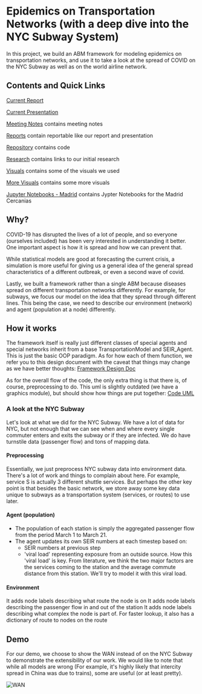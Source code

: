 # Epidemics on Transportation Networks (with a deep dive into the NYC Subway System)

In this project, we build an ABM framework for modeling epidemics on transportation networks, and use it to take a look at the spread of COVID on the NYC Subway as well as on the world airline network.

## Contents and Quick Links
[Current Report](https://github.com/cheung-ho-lum/NS_Epidemics_ABM_Approach/blob/master/Report/ABM_NYC_Subway.pdf)

[Current Presentation](https://github.com/cheung-ho-lum/NS_Epidemics_ABM_Approach/blob/master/Report/Presentation_G3.pdf)

[Meeting Notes](https://github.com/cheung-ho-lum/NS_Epidemics_ABM_Approach/tree/master/Meeting%20Notes) contains meeting notes

[Reports](https://github.com/cheung-ho-lum/NS_Epidemics_ABM_Approach/tree/master/Report) contain reportable like our report and presentation

[Repository](https://github.com/cheung-ho-lum/NS_Epidemics_ABM_Approach/tree/master/Repository) contains code

[Research](https://github.com/cheung-ho-lum/NS_Epidemics_ABM_Approach/tree/master/Research) contains links to our initial research

[Visuals](https://github.com/cheung-ho-lum/NS_Epidemics_ABM_Approach/tree/master/Report/Scratch_Visuals) contains some of the visuals we used

[More Visuals](https://github.com/cheung-ho-lum/NS_Epidemics_ABM_Approach/tree/master/Repository/Visualizations) contains some more visuals

[Jupyter Notebooks - Madrid](https://github.com/cheung-ho-lum/NS_Epidemics_ABM_Approach/tree/master/Repository/NoteBooksAbm) contains Jypter Notebooks for the Madrid Cercanias

## Why?
COVID-19 has disrupted the lives of a lot of people, and so everyone (ourselves included) has been very interested in understanding it better. One important aspect is how it is spread and how we can prevent that.

While statistical models are good at forecasting the current crisis, a simulation is more useful for giving us a general idea of the general spread characteristics of a different outbreak, or even a second wave of covid.

Lastly, we built a framework rather than a single ABM because diseases spread on different transportation networks differently. For example, for subways, we focus our model on the idea that they spread through different lines. This being the case, we need to describe our environment (network) and agent (population at a node) differently.

## How it works
The framework itself is really just different classes of special agents and special networks inherit from a base TransportationModel and SEIR_Agent. This is just the basic OOP paradigm. As for how each of them function, we refer you to this design document with the caveat that things may change as we have better thoughts:
[Framework Design Doc](https://github.com/cheung-ho-lum/NS_Epidemics_ABM_Approach/blob/master/Report/Design_doc_for_expansion_of_subway_model.pdf)

As for the overall flow of the code, the only extra thing is that there is, of course, preprocessing to do. This uml is slightly outdated (we have a graphics module), but should show how things are put together:
[Code UML](https://github.com/cheung-ho-lum/NS_Epidemics_ABM_Approach/blob/master/Report/Scratch_Visuals/covid_subway.png)

### A look at the NYC Subway
Let's look at what we did for the NYC Subway. We have a lot of data for NYC, but not enough that we can see when and where every single commuter enters and exits the subway or if they are infected. We do have turnstile data (passenger flow) and tons of mapping data.

#### Preprocessing
Essentially, we just preprocess NYC subway data into environment data. There's a lot of work and things to complain about here. For example, service S is actually 3 different shuttle services. But perhaps the other key point is that besides the basic network, we store away some key data unique to subways as a transportation system (services, or routes) to use later.

#### Agent (population)
* The population of each station is simply the aggregated passenger flow from the period March 1 to March 21. 
* The agent updates its own SEIR numbers at each timestep based on:
  * SEIR numbers at previous step
  * 'viral load' representing exposure from an outside source.
How this 'viral load' is key. From literature, we think the two major factors are the services coming to the station and the average commute distance from this station. We'll try to model it with this viral load.

#### Environment
It adds node labels describing what route the node is on
It adds node labels describing the passenger flow in and out of the station
It adds node labels describing what complex the node is part of.
For faster lookup, it also has a dictionary of route to nodes on the route

## Demo
For our demo, we choose to show the WAN instead of on the NYC Subway to demonstrate the extensibility of our work. We would like to note that while all models are wrong (For example, it's highly likely that intercity spread in China was due to trains), some are useful (or at least pretty).

![WAN](https://github.com/cheung-ho-lum/NS_Epidemics_ABM_Approach/blob/master/Repository/Visualizations/infection_timelapse_world.gif)
